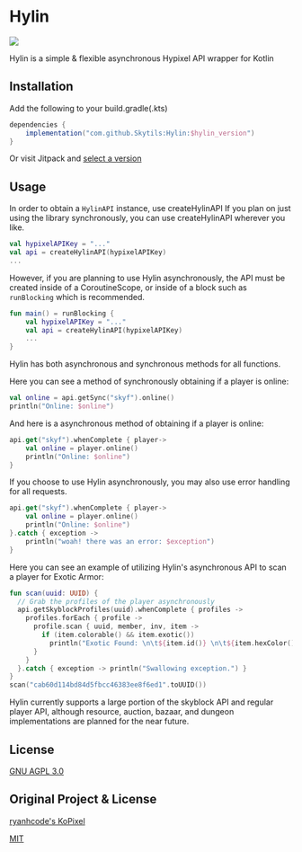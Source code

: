 # Hylin
[![](https://jitpack.io/v/Skytils/Hylin.svg)](https://jitpack.io/#Skytils/Hylin)

Hylin is a simple &amp; flexible asynchronous Hypixel API wrapper for Kotlin

## Installation

Add the following to your build.gradle(.kts)

```groovy
dependencies {
    implementation("com.github.Skytils:Hylin:$hylin_version")
}
```
Or visit Jitpack and [select a version](https://jitpack.io/#Skytils/Hylin/latest) 

## Usage

In order to obtain a `HylinAPI` instance, use createHylinAPI
If you plan on just using the library synchronously, you can use createHylinAPI wherever you like.

```kotlin
val hypixelAPIKey = "..."
val api = createHylinAPI(hypixelAPIKey)
...
```
However, if you are planning to use Hylin asynchronously, the API must be created inside of a CoroutineScope, or inside of a block such as `runBlocking` which is recommended.
```kotlin
fun main() = runBlocking {
    val hypixelAPIKey = "..."
    val api = createHylinAPI(hypixelAPIKey)
    ...
}
```

Hylin has both asynchronous and synchronous methods for all functions.

Here you can see a method of synchronously obtaining if a player is online:
```kotlin
val online = api.getSync("skyf").online()
println("Online: $online")
```
And here is a asynchronous method of obtaining if a player is online:
```kotlin
api.get("skyf").whenComplete { player->
    val online = player.online()
    println("Online: $online")
}
```
If you choose to use Hylin asynchronously, you may also use error handling for all requests.
```kotlin
api.get("skyf").whenComplete { player->
    val online = player.online()
    println("Online: $online")
}.catch { exception ->
    println("woah! there was an error: $exception")
}
```
Here you can see an example of utilizing Hylin's asynchronous API to scan a player for Exotic Armor:
```kotlin
fun scan(uuid: UUID) {
  // Grab the profiles of the player asynchronously
  api.getSkyblockProfiles(uuid).whenComplete { profiles -> 
    profiles.forEach { profile ->
      profile.scan { uuid, member, inv, item ->
        if (item.colorable() && item.exotic())
          println("Exotic Found: \n\t${item.id()} \n\t${item.hexColor()} \n\t$uuid \n\t${inv.name}")
      }
    } 
  }.catch { exception -> println("Swallowing exception.") }
}
scan("cab60d114bd84d5fbcc46383ee8f6ed1".toUUID())
```
Hylin currently supports a large portion of the skyblock API and regular player API, although resource, auction, bazaar, and dungeon implementations are planned for the near future.

## License
[GNU AGPL 3.0](https://github.com/Skytils/Hylin/blob/master/LICENSE.md)

## Original Project & License
[ryanhcode's KoPixel](https://github.com/ryanhcode/KoPixel)

[MIT](https://choosealicense.com/licenses/mit/)
